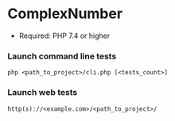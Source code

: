 # ComplexNumber

* Required: PHP 7.4 or higher

	
### Launch command line tests

```
php <path_to_project>/cli.php [<tests_count>]
```

### Launch web tests

```
http(s)://<example.com>/<path_to_project>/
```
